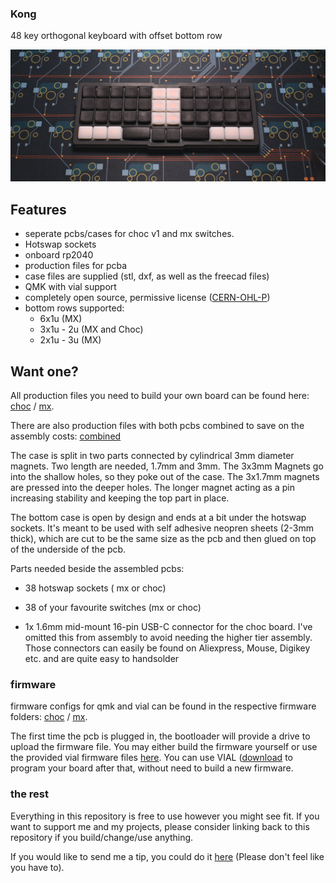 ### Kong

48 key orthogonal keyboard with offset bottom row

![top](img/choc_top.png)

## Features

- seperate pcbs/cases for choc v1 and mx switches.
- Hotswap sockets
- onboard rp2040
- production files for pcba
- case files are supplied (stl, dxf, as well as the freecad files)
- QMK with vial support
- completely open source, permissive license ([CERN-OHL-P](https://cern-ohl.web.cern.ch/home))
- bottom rows supported: 
  - 6x1u (MX)
  - 3x1u - 2u (MX and Choc)
  - 2x1u - 3u (MX)

## Want one?

All production files you need to build your own board can be found here: [choc](./prod/choc) / [mx](./prod/mx).

There are also production files with both pcbs combined to save on the assembly costs: [combined](./prod/combined)

The case is split in two parts connected by cylindrical 3mm diameter magnets. Two length are needed, 1.7mm and 3mm. The 3x3mm Magnets go into the shallow holes, so they poke out of the case. The 3x1.7mm magnets are pressed into the deeper holes. The longer magnet acting as a pin increasing stability and keeping the top part in place. 

The bottom case is open by design and ends at a bit under the hotswap sockets. It's meant to be used with self adhesive neopren sheets (2-3mm thick), which are cut to be the same size as the pcb and then glued on top of the underside of the pcb.

Parts needed beside the assembled pcbs:

- 38 hotswap sockets ( mx or choc)

- 38 of your favourite switches (mx or choc)

- 1x 1.6mm mid-mount 16-pin USB-C connector for the choc board. I've omitted this from assembly to avoid needing the higher tier assembly. Those connectors can easily be found on Aliexpress, Mouse, Digikey etc. and are quite easy to handsolder

### firmware
firmware configs for qmk and vial can be found in the respective firmware folders: [choc](./firmware/kong) / [mx](./firmware/kongmx).

The first time the pcb is plugged in, the bootloader will provide a drive to upload the firmware file. 
You may either build the firmware yourself or use the provided vial firmware files [here](./firmware/uf2). You can use VIAL ([download](https://get.vial.today/) to program your board after that, without need to build a new firmware.

### the rest

Everything in this repository is free to use however you might see fit. If you want to support me and my projects, please consider linking back to this repository if you build/change/use anything.

If you would like to send me a tip, you could do it [here](https://ko-fi.com/weteor) (Please don't feel like you have to).

